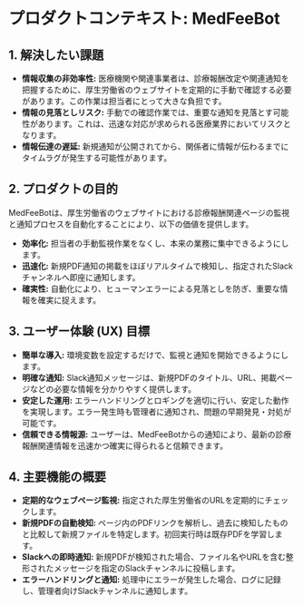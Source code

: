 # **プロダクトコンテキスト: MedFeeBot**

## **1. 解決したい課題**

- **情報収集の非効率性:**
  医療機関や関連事業者は、診療報酬改定や関連通知を把握するために、厚生労働省のウェブサイトを定期的に手動で確認する必要があります。この作業は担当者にとって大きな負担です。
- **情報の見落としリスク:**
  手動での確認作業では、重要な通知を見落とす可能性があります。これは、迅速な対応が求められる医療業界においてリスクとなります。
- **情報伝達の遅延:**
  新規通知が公開されてから、関係者に情報が伝わるまでにタイムラグが発生する可能性があります。

## **2. プロダクトの目的**

MedFeeBotは、厚生労働省のウェブサイトにおける診療報酬関連ページの監視と通知プロセスを自動化することにより、以下の価値を提供します。

- **効率化:** 担当者の手動監視作業をなくし、本来の業務に集中できるようにします。
- **迅速化:**
  新規PDF通知の掲載をほぼリアルタイムで検知し、指定されたSlackチャンネルへ即座に通知します。
- **確実性:**
  自動化により、ヒューマンエラーによる見落としを防ぎ、重要な情報を確実に捉えます。

## **3. ユーザー体験 (UX) 目標**

- **簡単な導入:** 環境変数を設定するだけで、監視と通知を開始できるようにします。
- **明確な通知:**
  Slack通知メッセージは、新規PDFのタイトル、URL、掲載ページなどの必要な情報を分かりやすく提供します。
- **安定した運用:**
  エラーハンドリングとロギングを適切に行い、安定した動作を実現します。エラー発生時も管理者に通知され、問題の早期発見・対処が可能です。
- **信頼できる情報源:**
  ユーザーは、MedFeeBotからの通知により、最新の診療報酬関連情報を迅速かつ確実に得られると信頼できます。

## **4. 主要機能の概要**

- **定期的なウェブページ監視:**
  指定された厚生労働省のURLを定期的にチェックします。
- **新規PDFの自動検知:**
  ページ内のPDFリンクを解析し、過去に検知したものと比較して新規ファイルを特定します。初回実行時は既存PDFを学習します。
- **Slackへの即時通知:**
  新規PDFが検知された場合、ファイル名やURLを含む整形されたメッセージを指定のSlackチャンネルに投稿します。
- **エラーハンドリングと通知:**
  処理中にエラーが発生した場合、ログに記録し、管理者向けSlackチャンネルに通知します。
